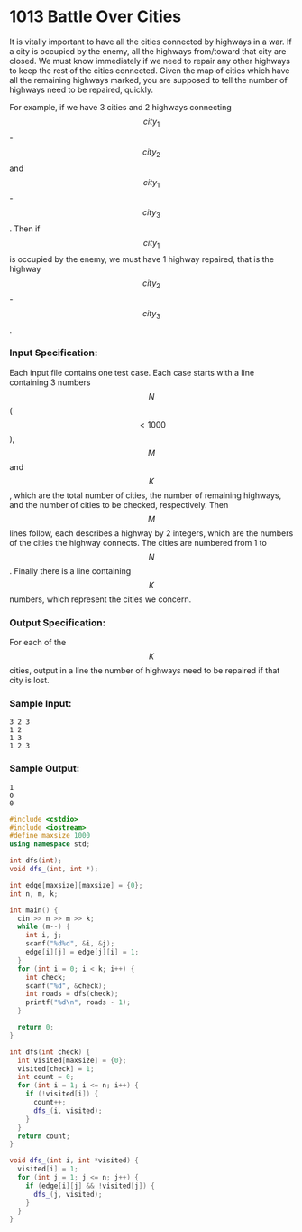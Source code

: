 # 1013 Battle Over Cities
It is vitally important to have all the cities connected by highways in a war. If a city is occupied by the enemy, all the highways from/toward that city are closed. We must know immediately if we need to repair any other highways to keep the rest of the cities connected. Given the map of cities which have all the remaining highways marked, you are supposed to tell the number of highways need to be repaired, quickly.

For example, if we have 3 cities and 2 highways connecting $$city_1$$-$$city_2$$ and $$city_1$$-$$city_3$$. Then if $$city_1$$ is occupied by the enemy, we must have 1 highway repaired, that is the highway $$city_2$$-$$city_3$$.

### Input Specification:

Each input file contains one test case. Each case starts with a line containing 3 numbers $$N$$ ($$<1000$$), $$M$$ and $$K$$, which are the total number of cities, the number of remaining highways, and the number of cities to be checked, respectively. Then $$M$$ lines follow, each describes a highway by 2 integers, which are the numbers of the cities the highway connects. The cities are numbered from 1 to $$N$$. Finally there is a line containing $$K$$ numbers, which represent the cities we concern.

### Output Specification:

For each of the $$K$$ cities, output in a line the number of highways need to be repaired if that city is lost.

### Sample Input:
```in
3 2 3
1 2
1 3
1 2 3
```

### Sample Output:
```out
1
0
0
```

```cpp
#include <cstdio>
#include <iostream>
#define maxsize 1000
using namespace std;

int dfs(int);
void dfs_(int, int *);

int edge[maxsize][maxsize] = {0};
int n, m, k;

int main() {
  cin >> n >> m >> k;
  while (m--) {
    int i, j;
    scanf("%d%d", &i, &j);
    edge[i][j] = edge[j][i] = 1;
  }
  for (int i = 0; i < k; i++) {
    int check;
    scanf("%d", &check);
    int roads = dfs(check);
    printf("%d\n", roads - 1);
  }

  return 0;
}

int dfs(int check) {
  int visited[maxsize] = {0};
  visited[check] = 1;
  int count = 0;
  for (int i = 1; i <= n; i++) {
    if (!visited[i]) {
      count++;
      dfs_(i, visited);
    }
  }
  return count;
}

void dfs_(int i, int *visited) {
  visited[i] = 1;
  for (int j = 1; j <= n; j++) {
    if (edge[i][j] && !visited[j]) {
      dfs_(j, visited);
    }
  }
}
```